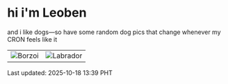 # hi i'm Leoben

and i like dogs—so have some random dog pics that change whenever my CRON feels like it

|  |  |
|--------|----------|
| ![Borzoi](https://random-dog-vercel.vercel.app/api/random-borzoi?v=1760765944) | ![Labrador](https://random-dog-vercel.vercel.app/api/random-labrador?v=1760765944) |

Last updated: 2025-10-18 13:39 PHT
